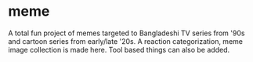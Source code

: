 # meme
A total fun project of memes targeted to Bangladeshi TV series from '90s and cartoon series from early/late '20s. A reaction categorization, meme image collection is made here. Tool based things can also be added.
